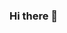 ### Hi there 👋

<!--
**IktajBhinder/IktajBhinder** is a ✨ _special_ ✨ repository because its `README.md` (this file) appears on your GitHub profile.
[https://cdn-icons-png.flaticon.com/512/174/174857.png] = https://www.linkedin.com/in/iktaj-bhinder/
Here are some ideas to get you started:

- 🔭 I’m currently working on ...
- 🌱 I’m currently learning ...
- 👯 I’m looking to collaborate on ...
- 🤔 I’m looking for help with ...
- 💬 Ask me about ...
- 📫 How to reach me: ...
- 😄 Pronouns: ...
- ⚡ Fun fact: ...
-->
